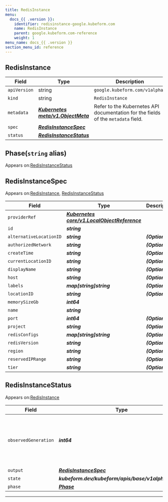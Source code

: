 ```yaml
---
title: RedisInstance
menu:
  docs_{{ .version }}:
    identifier: redisinstance-google.kubeform.com
    name: RedisInstance
    parent: google.kubeform.com-reference
    weight: 1
menu_name: docs_{{ .version }}
section_menu_id: reference
---
```


## RedisInstance
| Field | Type | Description |
| ------ | ----- | ----------- |
| `apiVersion` | string | `google.kubeform.com/v1alpha1` |
|    `kind` | string | `RedisInstance` |
| `metadata` | ***[Kubernetes meta/v1.ObjectMeta](https://kubernetes.io/docs/reference/generated/kubernetes-api/v1.13/#objectmeta-v1-meta)***|Refer to the Kubernetes API documentation for the fields of the `metadata` field.|
| `spec` | ***[RedisInstanceSpec](#redisinstancespec)***||
| `status` | ***[RedisInstanceStatus](#redisinstancestatus)***||
## Phase(`string` alias)

Appears on:[RedisInstanceStatus](#redisinstancestatus)

## RedisInstanceSpec

Appears on:[RedisInstance](#redisinstance), [RedisInstanceStatus](#redisinstancestatus)

| Field | Type | Description |
| ------ | ----- | ----------- |
| `providerRef` | ***[Kubernetes core/v1.LocalObjectReference](https://kubernetes.io/docs/reference/generated/kubernetes-api/v1.13/#localobjectreference-v1-core)***||
| `id` | ***string***||
| `alternativeLocationID` | ***string***| ***(Optional)*** |
| `authorizedNetwork` | ***string***| ***(Optional)*** |
| `createTime` | ***string***| ***(Optional)*** |
| `currentLocationID` | ***string***| ***(Optional)*** |
| `displayName` | ***string***| ***(Optional)*** |
| `host` | ***string***| ***(Optional)*** |
| `labels` | ***map[string]string***| ***(Optional)*** |
| `locationID` | ***string***| ***(Optional)*** |
| `memorySizeGb` | ***int64***||
| `name` | ***string***||
| `port` | ***int64***| ***(Optional)*** |
| `project` | ***string***| ***(Optional)*** |
| `redisConfigs` | ***map[string]string***| ***(Optional)*** |
| `redisVersion` | ***string***| ***(Optional)*** |
| `region` | ***string***| ***(Optional)*** |
| `reservedIPRange` | ***string***| ***(Optional)*** |
| `tier` | ***string***| ***(Optional)*** |
## RedisInstanceStatus

Appears on:[RedisInstance](#redisinstance)

| Field | Type | Description |
| ------ | ----- | ----------- |
| `observedGeneration` | ***int64***| ***(Optional)*** Resource generation, which is updated on mutation by the API Server.|
| `output` | ***[RedisInstanceSpec](#redisinstancespec)***| ***(Optional)*** |
| `state` | ***kubeform.dev/kubeform/apis/base/v1alpha1.State***| ***(Optional)*** |
| `phase` | ***[Phase](#phase)***| ***(Optional)*** |
---

